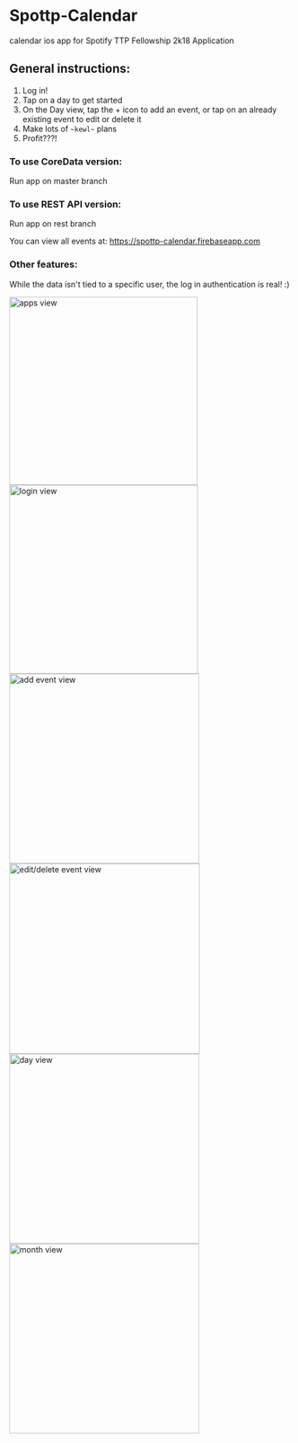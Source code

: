 # Spottp-Calendar
calendar ios app for Spotify TTP Fellowship 2k18 Application

## General instructions:
1. Log in!
2. Tap on a day to get started
3. On the Day view, tap the + icon to add an event, or tap on an already existing event to edit or delete it
4. Make lots of `~kewl~` plans
5. Profit???!

### To use CoreData version:
Run app on master branch

### To use REST API version:
Run app on rest branch

You can view all events at: https://spottp-calendar.firebaseapp.com

### Other features:
While the data isn't tied to a specific user, the log in authentication is real! :)

<img width="335" alt="apps view" src="https://user-images.githubusercontent.com/20037396/42148253-89b1174c-7d9f-11e8-84aa-d899e177f279.png">
<img width="336" alt="login view" src="https://user-images.githubusercontent.com/20037396/42148248-8962b142-7d9f-11e8-85fb-1a9c86fe8a38.png">
<img width="338" alt="add event view" src="https://user-images.githubusercontent.com/20037396/42148252-89a44918-7d9f-11e8-9c9b-8916f5039150.png">
<img width="339" alt="edit/delete event view" src="https://user-images.githubusercontent.com/20037396/42148250-897c02e6-7d9f-11e8-881b-e0b2fc2298b8.png">
<img width="338" alt="day view" src="https://user-images.githubusercontent.com/20037396/42148251-8989764c-7d9f-11e8-9311-bc8ff5b3ef9e.png">
<img width="338" alt="month view" src="https://user-images.githubusercontent.com/20037396/42148249-896fe39e-7d9f-11e8-9c9a-fef7b7a2a692.png">


